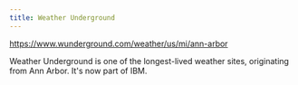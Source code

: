 ```yaml
---
title: Weather Underground
---
```

https://www.wunderground.com/weather/us/mi/ann-arbor

Weather Underground is one of the longest-lived weather
sites, originating from Ann Arbor. It's now part of IBM.
